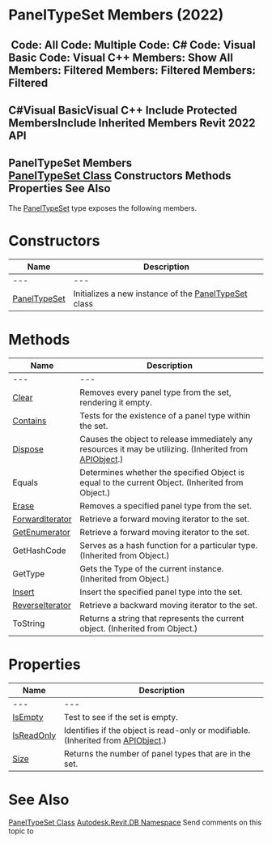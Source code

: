 # PanelTypeSet Members (2022)

﻿
 Code: All Code: Multiple Code: C# Code: Visual Basic Code: Visual C++  Members: Show All Members: Filtered Members: Filtered Members: Filtered   
---  
C#Visual BasicVisual C++
Include Protected MembersInclude Inherited Members
Revit 2022 API  
---  
PanelTypeSet Members  
[PanelTypeSet Class](3ca7bd7c-d7fd-64a7-da94-139d768d871d.md "PanelTypeSet Class") Constructors Methods Properties See Also  
---  
The [PanelTypeSet](3ca7bd7c-d7fd-64a7-da94-139d768d871d.md "PanelTypeSet Class") type exposes the following members.
# Constructors
| Name | Description |
| --- | --- |
| --- | --- | --- |
| [PanelTypeSet](d82eb6d0-46ff-c1e9-5390-7ee6bbe9294c.md "PanelTypeSet Constructor") | Initializes a new instance of the [PanelTypeSet](3ca7bd7c-d7fd-64a7-da94-139d768d871d.md "PanelTypeSet Class") class |

# Methods
| Name | Description |
| --- | --- |
| --- | --- | --- |
| [Clear](4f37536f-1dd1-9588-9d7d-b9fdc1e68ba2.md "Clear Method") | Removes every panel type from the set, rendering it empty. |
| [Contains](f0be757e-325d-cc96-d99f-4729399a111b.md "Contains Method") | Tests for the existence of a panel type within the set. |
| [Dispose](7c03212a-b587-1c89-3912-efea0d2619c5.md "Dispose Method") | Causes the object to release immediately any resources it may be utilizing. (Inherited from [APIObject](beb86ef5-39ad-3f0d-0cd9-0c929387a2bb.md "APIObject Class").) |
| Equals | Determines whether the specified Object is equal to the current Object. (Inherited from Object.) |
| [Erase](b4324cab-1ffa-e109-322c-dc6ff7eb456a.md "Erase Method") | Removes a specified panel type from the set. |
| [ForwardIterator](fa11671d-4078-a3e6-2fdd-cb38a5eec5f7.md "ForwardIterator Method") | Retrieve a forward moving iterator to the set. |
| [GetEnumerator](5629ec19-8dc2-0506-e8ef-c5807e0cf898.md "GetEnumerator Method") | Retrieve a forward moving iterator to the set. |
| GetHashCode | Serves as a hash function for a particular type.  (Inherited from Object.) |
| GetType | Gets the Type of the current instance. (Inherited from Object.) |
| [Insert](9277a424-eaa4-7f55-6e32-7c81b6288c5b.md "Insert Method") | Insert the specified panel type into the set. |
| [ReverseIterator](4d3573ed-4e0c-09ae-d29b-59c1dc36d051.md "ReverseIterator Method") | Retrieve a backward moving iterator to the set. |
| ToString | Returns a string that represents the current object. (Inherited from Object.) |

# Properties
| Name | Description |
| --- | --- |
| --- | --- | --- |
| [IsEmpty](ef4b56b2-fe09-9ae9-20ce-7a07d97c6e00.md "IsEmpty Property") | Test to see if the set is empty. |
| [IsReadOnly](d516bcd2-a3fd-a578-58f6-f1add979bd07.md "IsReadOnly Property") | Identifies if the object is read-only or modifiable. (Inherited from [APIObject](beb86ef5-39ad-3f0d-0cd9-0c929387a2bb.md "APIObject Class").) |
| [Size](dcf1048d-dcf4-99cd-d6de-0a34bf70c065.md "Size Property") | Returns the number of panel types that are in the set. |

# See Also
[PanelTypeSet Class](3ca7bd7c-d7fd-64a7-da94-139d768d871d.md "PanelTypeSet Class")
[Autodesk.Revit.DB Namespace](87546ba7-461b-c646-cbb1-2cb8f5bff8b2.md "Autodesk.Revit.DB Namespace")
Send comments on this topic to 